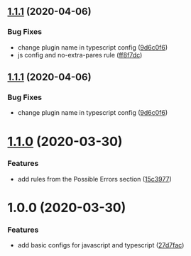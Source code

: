 ## [1.1.1](https://github.com/seatentacle/eslint-plugin/compare/v1.1.0...v1.1.1) (2020-04-06)


### Bug Fixes

* change plugin name in typescript config ([9d6c0f6](https://github.com/seatentacle/eslint-plugin/commit/9d6c0f6d6bc275d8f13d52c4f219e8f9bbd569e7))
* js config and no-extra-pares rule ([ff8f7dc](https://github.com/seatentacle/eslint-plugin/commit/ff8f7dc8993ad8e7ff95606f6877dd8a4a08a834))

## [1.1.1](https://github.com/seatentacle/eslint-plugin/compare/v1.1.0...v1.1.1) (2020-04-06)


### Bug Fixes

* change plugin name in typescript config ([9d6c0f6](https://github.com/seatentacle/eslint-plugin/commit/9d6c0f6d6bc275d8f13d52c4f219e8f9bbd569e7))

# [1.1.0](https://github.com/seatentacle/eslint-plugin/compare/v1.0.0...v1.1.0) (2020-03-30)


### Features

* add rules from the Possible Errors section ([15c3977](https://github.com/seatentacle/eslint-plugin/commit/15c3977d3b860a8b88620326bc9f921603b7b7b0))

# 1.0.0 (2020-03-30)


### Features

* add basic configs for javascript and typescript ([27d7fac](https://github.com/seatentacle/eslint-plugin/commit/27d7faccf4bb36c8685566bede47b232e78f5576))
